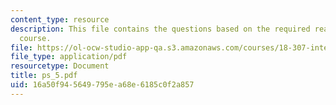```yaml
---
content_type: resource
description: This file contains the questions based on the required reading for the
  course.
file: https://ol-ocw-studio-app-qa.s3.amazonaws.com/courses/18-307-integral-equations-spring-2006/16a50f945649795ea68e6185c0f2a857_ps_5.pdf
file_type: application/pdf
resourcetype: Document
title: ps_5.pdf
uid: 16a50f94-5649-795e-a68e-6185c0f2a857
---
```

